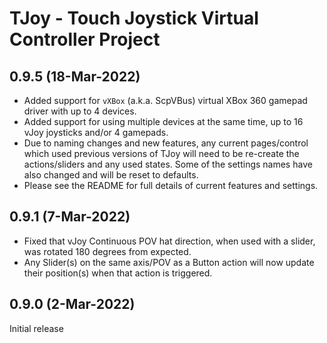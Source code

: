 # TJoy - Touch Joystick Virtual Controller Project

## 0.9.5 (18-Mar-2022)
* Added support for `vXBox` (a.k.a. ScpVBus) virtual XBox 360 gamepad driver with up to 4 devices.
* Added support for using multiple devices at the same time, up to 16 vJoy joysticks and/or 4 gamepads.
* Due to naming changes and new features, any current pages/control which used previous versions of TJoy
	will need to be	re-create the actions/sliders and any used states. Some of the settings names have also
	changed and will be reset to defaults.
* Please see the README for full details of current features and settings.

## 0.9.1 (7-Mar-2022)
* Fixed that vJoy Continuous POV hat direction, when used with a slider, was rotated 180 degrees from expected.
* Any Slider(s) on the same axis/POV as a Button action will now update their position(s) when that action is triggered.

## 0.9.0 (2-Mar-2022)
Initial release
